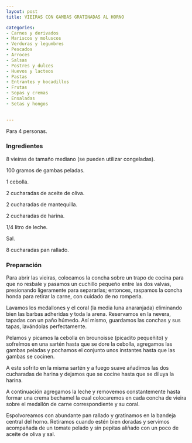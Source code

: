 ```yaml
---
layout: post
title: VIEIRAS CON GAMBAS GRATINADAS AL HORNO

categories:
- Carnes y derivados
- Mariscos y moluscos
- Verduras y legumbres
- Pescados
- Arroces
- Salsas
- Postres y dulces
- Huevos y lacteos
- Pastas
- Entrantes y bocadillos
- Frutas
- Sopas y cremas
- Ensaladas
- Setas y hongos
 

---
```


Para 4 personas.

<h3>Ingredientes</h3>

8 vieiras de tamaño mediano (se pueden utilizar congeladas).

100 gramos de gambas peladas.

1 cebolla.

2 cucharadas de aceite de oliva.

2 cucharadas de mantequilla.

2 cucharadas de harina.

1/4 litro de leche.

Sal.

8 cucharadas pan rallado.

<h3>Preparación</h3>

Para abrir las vieiras, colocamos la concha sobre un trapo de cocina para que no resbale y pasamos un cuchillo pequeño entre las dos valvas, presionando ligeramente para separarlas; entonces, raspamos la concha honda para retirar la carne, con cuidado de no romperla.

Lavamos los medallones y el coral (la media luna anaranjada) eliminando bien las barbas adheridas y toda la arena. Reservamos en la nevera, tapadas con un paño húmedo. Así mismo, guardamos las conchas y sus tapas, lavándolas perfectamente.

Pelamos y picamos la cebolla en brounoisse (picadito pequeñito) y sofreímos en una sartén hasta que se dore la cebolla, agregamos las gambas peladas y pochamos el conjunto unos instantes hasta que las gambas se cocinen.

A este sofrito en la misma sartén y a fuego suave añadimos las dos cucharadas de harina y dejamos que se cocine hasta que se diluya la harina.

A continuación agregamos la leche y removemos constantemente hasta formar una crema bechamel la cual colocaremos en cada concha de vieira sobre el medallón de carne correspondiente y su coral.

Espolvoreamos con abundante pan rallado y gratinamos en la bandeja central del horno. Retiramos cuando estén bien doradas y servimos acompañada de un tomate pelado y sin pepitas aliñado con un poco de aceite de oliva y sal.

